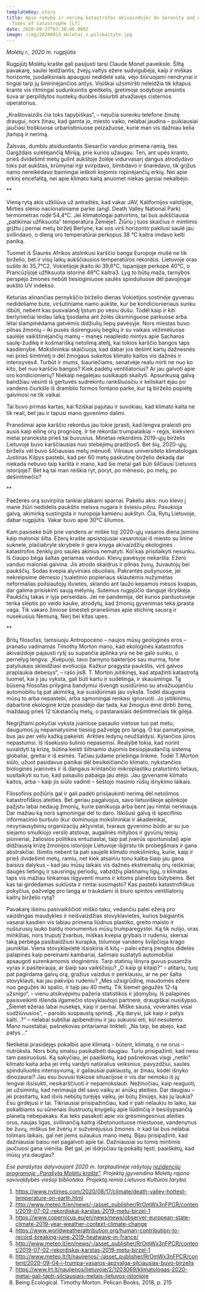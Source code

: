 ```yaml
---
templateKey: story
title: Apie ramybę ir nerimą katastrofos akivaizdoje/ On Serenity and Anxiety in
  Times of Catastrophe [LT]
date: 2020-09-27T07:30:00.000Z
image: /img/20200813_moletai_v.pilibaityte.jpg
---
```

*Molėtų r., 2020 m. rugpjūtis*

Rugpjūtį Molėtų krašte gali pasijusti tarsi Claude Monet paveiksle. Šiltą pavakarę, saulei leidžiantis, žvejų valtys ežere sudvigubėja, kaip ir miškas horizonte, juodalksniais apaugusi nedidelė sala, vėjo šiūruojami nendrynai ir tingiai tarp jų šmirinėjančios antys. Visiškai užsimiršti neleidžia tik kitapus krante vis ritmingai sudunksintis greitkelis, gretimoje sodyboje amsintis šuva ar perpildytos nuotekų duobės išsiurbti atvažiavęs cisternos operatorius.

„Kraštovaizdis čia toks tapybiškas“, ­­– nejučia surenku telefone žinutę draugui, nors žinau, kad gamta jo, miesto vaiko, nelabai jaudina – puikiausiai jaučiasi troškiuose urbanistiniuose peizažuose, kurie man vis dažniau kelia įtampą ir nerimą.

Žalsvas, dumblu atsiduodantis Siesarčio vanduo primena ramią, ties Gargždais sulėtėjančią Miniją, prie kurios užaugau. Ten, ant upės kranto, prieš dvidešimt metų gulint aukštoje žolėje vidurvasarį dangus atrodydavo toks pat aukštas, krūmynai irgi svirpdavo, bimbdavo ir šnarėdavo, tik grįžus namo nereikėdavo baimingai ieškoti kojomis ropinėjančių erkių. Nei apie erkinį encefalitą, nei apie klimato kaitą anuomet niekas garsiai nekalbėjo.

\*\*

Vieną rytą akis užkliūva už antraštės, kad vakar JAV, Kalifornijos valstijoje, Mirties slėnio nacionaliniame parke (angl. Death Valley National Park) termometras rodė 54,4°C. Jei klimatologai patvirtins, tai bus aukščiausia „patikimai užfiksuota“ temperatūra Žemėje1. Žiūriu į tuos skaičius ir mintimis grįžtu į pernai metų birželį Berlyne, kai vos virš horizonto pakilusi saulė jau svilindavo, o dieną oro temperatūrai perkopus 38 °C kaitra imdavo kelti paniką.

Tuomet iš Šiaurės Afrikos atslinkusi karščio banga Europoje mušė ne tik birželio, bet ir visų laikų aukščiausios temperatūros rekordus. Lietuvoje oras sušilo iki 35,7°C2, Vokietijoje įkaito iki 39,6°C, Ispanijoje perkopė 40°C, o Prancūzijoje užfiksuota istorinė 46°C kaitra3.  Lyg to būtų maža, tarnybos perspėjo žmones nebūti tiesioginiuose saulės spinduliuose dėl pavojingai aukšto UV indekso.

Keturias alinančias pernykščio birželio dienas Vokietijos sostinėje gyvenau nedideliame bute, viršutiniame namo aukšte, kur be kondicionieriaus sunku išbūti, nebent kas pusvalandį lįstum po vėsiu dušu. Todėl kaip ir kiti berlyniečiai leidau laiką tįsodama ant žolės ūksminguose parkuose arba lėtai slampinėdama gatvėmis didžiulių liepų pavėsyje. Nors miestas buvo pilnas žmonių – iki pusės išsirengusių bėgikų ir su vaikais vėžimėliuose saulėje vaikštinėjančių mamų – manęs neapleido mintys apie Sacharos saulę-žudikę ir košmarišką netolimą ateitį, kai tokios karščio bangos taps kasdienybe. Mokslininkai skaičiuoja, kad dabar  jos dešimt kartų dažnesnės nei prieš šimtmetį ir dėl žmogaus sukeltos klimato kaitos vis dažnės ir intensyvės4. Turbūt ir mums, šiauriečiams, senatvėje realu mirti ne nuo ko kito, bet nuo karščio bangos? Kiek padėtų ventiliatorius? Ar jau galvoti apie oro kondicionierių? Niekaip negalėjau susikaupti skaityti. Apsunkusią galvą bandžiau vėsinti iš gertuvės sudrėkintu rankšluosčiu ir keliskart ėjau po vandens čiurkšle iš dramblio formos fontano parke, kur tą birželio popietę gaivinosi ne tik vaikai.

Tai buvo pirmas kartas, kai fiziškai pajutau ir suvokiau, kad klimato kaita ne tik reali, bet jau ir tapusi mano gyvenimo dalimi.

Pranešimai apie karščio rekordus jau tokie įprasti, kad lengva praleisti pro ausis kaip eilinę orų prognozę. Ir tie rekordai trumpalaikiai – regis, kiekvieni metai pranoksta prieš tai buvusius. Minėtas rekordinis 2019-ųjų birželis Lietuvoje buvo karščiausias nuo stebėjimų pradžios5. Bet šių, 2020-ųjų, birželis vėl buvo šilčiausias metų mėnuo6. Vilniaus universiteto klimatologas Justinas Kilpys pastebi, kad per 60 metų paskutinę birželio dekadą dar niekada nebuvo taip karšta ir mano, kad šie metai gali būti šilčiausi Lietuvos istorijoje7. Bet ką tai man reiškia ryt, poryt, po mėnesio, po metų, po dešimtmečio?

\*\*

Paežerės orą suvirpina tankiai plakami sparnai. Pakeliu akis: nuo klevo į mane žiūri nedidelis paukštis melsva nugara ir šviesiu pilvu. Pasukioja galvą, akimirką sustingsta ir nuropoja kamienu aukštyn. Čia, Rytų Lietuvoje, dabar rugpjūtis. Vakar buvo apie 30°C šilumos.

Kam pasisekė būti prie vandens ar miške toji 2020-ųjų vasaros diena įsimins kaip maloniai šilta. Ežerų krašte apsistojusiai vasarotojai iš miesto su linine suknele, plačiabryle skrybėle ir gera knyga akivaizdžių ekologinės katastrofos ženklų pro saulės akinius nematyti. Kol kas prisitaikyti nesunku. Iš čiaupo bėga šaltas geriamas vanduo. Klevų pavėsyje nekaršta. Ežero vanduo maloniai gaivina. Jis atrodo skaidrus ir pilnas žuvų, žuvautojų bei paukščių. Sodas kvepia alyviniais obuoliais. Pakrantės pušynuose, jei nekreipsime dėmesio į tualetinio popieriaus skiautėmis nužymėtas neformalias poilsiautojų išvietes, sklando ant laužo kepamos mėsos kvapas, dar galima prisiskinti saują mėlynių. Sutemus rugpjūčio danguje išryškėja Paukščių takas ir lyja perseidais. Jei ne pandemija, dėl kurios parduotuvėje tenka slėptis po veido kauke, atrodytų, kad žmonių gyvenimas teka įprasta vaga. Tik vakaro žiniose šmėsteli pranešimas apie stichinę sausrą ir nusekusius Nemuną, Nerį bei kitas upes.

\*\*

Britų filosofas, tamsiuoju Antropoceno – naujos mūsų geologinės eros – pranašu vadinamas Timothy Morton mano, kad ekologinės katastrofos akivaizdoje pajausti ryšį su supančia aplinka yra ne be galo sunku, o pernelyg lengva. „Kvėpuoji, tavo žarnyno bakterijos sau murma, fone patyliukais skleidžiasi evoliucija. Kažkur pragysta paukštis, virš galvos praplaukia debesys“, ­­– rašo jis8. T. Morton įsitikinęs, kad atpažinti katastrofą tuomet, kai ji jau vyksta, gali būti kartu ir sudėtinga, ir skausminga. Tą būseną filosofas prilygina bandymui išvengti susidūrimo su atvažiuojančiu automobiliu tą pat akimirką, kai susidūrimas jau vyksta. Todėl dauguma mūsų to arba nepastebi, arba sąmoningai renkasi ignoruoti. Jo įsitikinimu, dabartinė ekologinė krizė prasidėjo dar tada, kai žmogus ėmė dirbti žemę, maždaug prieš 12 tūkstančių metų, o pastaraisiais dešimtmečiais tik gilėja.

Negrįžtami pokyčiai vyksta įvairiose pasaulio vietose tuo pat metu, daugumos jų nepamatysime tiesiog pažvelgę pro langą. O kai pamatysime, bus jau per vėlu kažką pakeisti. Arkties ledynų neužšaldysi. Kylančios jūros nepastumsi. Iš išsekusio šulinio nepasemsi. Realybė tokia, kad norint suvaldyti tą krizę, būtina keisti šiltnamio dujomis besispjaudančią sistemą globaliai, greitai ir iš esmės. Tačiau judame priešinga linkme. Todėl T.Morton siūlo, užuot pasidavus panikai dėl besikeičiančio klimato, nykstančios biologinės įvairovės ir iš dangaus krintančio mikroplastiku praturtinto lietaus,  susitaikyti su tuo, kad pasaulio pabaiga jau atėjo. Jau gyvename klimato kaitos, arba – kaip jis siūlo vadinti – šeštojo  masinio rūšių išnykimo laikais.

Filosofinis požiūris gal ir gali padėti prisijaukinti nerimą dėl netolimos katastrofiškos ateities. Bet geriau pagalvojus, savo lietuviškoje aplinkoje pažįstu labai nedaug žmonių, kurie panikuoja arba bent jau rimtai nerimauja. Dar mažiau ką nors sąmoningai dėl to daro. Iškišusi galvą iš specifinio informacinio burbulo (kur dominuoja mokslininkai ir akademikai, nevyriausybinių organizacijų aktyvistai, tvaraus gyvenimo būdo ar su juo siejamo smulkiojo verslo atstovai, augalinės mitybos ir gyvūnų teisių pionieriai, žaliosios politikos entuziastai, taip pat įvairūs oportunistai) apie didžiausią krizę žmonijos istorijoje Lietuvoje išgirstu tik probėgšmais ir gana abstrakčiai. Išimtis nebent ta pati saujelė klimato mokslininkų, kurie, kaip ir prieš dvidešimt metų, ramiu, net kiek atsainiu tonu kalba šiaip jau gana baisius dalykus – kad jau mūsų laikais vis dažnės ekstremalių orų reiškiniai, daugės lietingų ir sausringų periodų, vabzdžių platinamų ligų, o klimatas taps vis mažiau tinkamas išgyventi mums ir kitoms planetos būtybėms. Bet kas tai girdėdamas suklūsta ir rimtai susimąsto? Kas pastebi katastrofiškus pokyčius, pažvelgę pro langą ar traukdami iš biuro spintos ventiliatorių kaitrų birželio rytą?

Pavakarę išeinu pasivaikščioti miško taku, vedančiu palei ežerą pro vaizdingas maudykles ir neišvaizdžias stovyklavietes, kurios baigiantis vasarai kasdien vis labiau primena liūdnus plastiko, greito maisto ir nušiurusių lauko baldų monumentus mūsų trumparegystei. Ką tik nulijo, oras minkštas, nors truputį žvarbus, miškas kvepia grybais ir rudeniu, skersai taką perbėga pasibaidžiusi kurapka, tolumoje vandeny švilpčioja krago jaunikliai. Viena stovyklavietė išsiskiria iš kitų – palei ežerą įrengtos didelės palapinės kaip pereinami kambariai, šalimais sustatyti automobiliai apsaugoti surenkamomis stoginėmis. Tarp statinių išnyra guvus pusamžis vyras ir pasiteirauja, ar šiaip sau vaikščioju? „O kaip gi kitaip?“ – atitariu, tuoj pat pagirdama gaivų orą, gražius vaizdus ir perklausiu, ar ne per šalta stovyklauti, kai jau pakvipo rudeniu? „Mes užsigrūdinę, maudomės ežere nuo gegužės iki spalio, ir taip jau 40 metų. Tik šiemet gegužės 12-tą užsnigo“, – vienu atsikvėpimu pažeria statistikos ir įdomybių. Iš palapinės pasisveikinti išlenda ilgamečio stovyklautojo partnerė, draugiškai nusišypso. „Šiemet ežeras labai nusekęs, kaip ir pernai. Miške sausa, voveraitės visai sudžiūvusios“, – parodo suspaustą sprindį. „Ką darysi, juk kaip ir patys kalti…?“ – nelabai subtiliai apibendrinu ir jau sukuosi eiti, kol nesutemo. Mano nuostabai, pašnekovas pritariamai linkteli: „Na taip, be abejo, kad patys…“

Netikėtai prasidėjęs pokalbis apie klimatą – būtent, klimatą, o ne orus – nutrūksta. Nors būtų smalsu pasikalbėti daugiau. Turiu prisipažinti, kad nesu tam pasiruošusi. Ką sakyčiau, jei paaiškėtų, kad pašnekovas visgi „netiki“ klimato kaita arba jei imtų vardyti natūralius veiksnius, pavyzdžiui, saulės spinduliuotės intensyvumą, ir galiausiai paklaustų, ar žinau, kodėl išnyko dinozaurai? Jau esu buvusi tokiose situacijose ir vis dar nemoku iš jų lengvai išsisukti, nesikarščiuoti ir nepamokslauti. Nežinočiau, kaip reaguoti, jei užsimintų, kad nerimauja dėl savo vaikų ar anūkų ateities. Dar daugiau – jei prasitartų, kad išvis nebūtų turėjęs vaikų, jei būtų žinojęs, kas jų laukia? Esu girdėjusi ir tai. Tikriausiai prisipažinčiau, kad ir pati nelaukiu to laiko, kai pokalbiams su sūnėnais iliustruotų knygelių apie liūdinčią ir besišypsančią planetą nebepakaks. Kai teks pasakoti apie vis grėsmingesnius ateities orus, naujas ligas, svilinančią kaitrą išbetonuotuose miestuose, vandenynus be žuvų, miškus be žvėrių ir sužvėrėjusius žmones.  Ir kad tai bus nelabai tolimais laikais, gal net jiems sulaukus mano metų. Bijau prisipažinti, kad dažniausiai baisu net pagalvoti apie tai. Dažniausiai su tomis mintimis jaučiuosi gana vieniša. Bet gal, jei išdrįsčiau tą pokalbį tęsti, paaiškėtų, kad mūsų yra daugiau?

*Esė parašytas dalyvaujant 2020 m. tarptautinėje rašytojų [rezidencijų programoje „Parašyta Molėtų krašte“](https://moletai.rvb.lt/2020/09/07/apie-ramybe-ir-nerima-katastrofos-akivaizdoje/). Projektą įgyvendina Molėtų rajono savivaldybės viešoji biblioteka. Projektą remia Lietuvos Kultūros taryba.*

1. https://www.nytimes.com/2020/08/17/climate/death-valley-hottest-temperature-on-earth.html
2. http://www.meteo.lt/en/news/-/asset_publisher/RrOmWx3nFPCR/content/2019-07-02-rekordiskai-karstas-2019-metu-birzel-1
3. https://www.copernicus.eu/en/news/news/observer-european-state-climate-2019-year-weather-context-climate-change
4. https://www.worldweatherattribution.org/human-contribution-to-record-breaking-june-2019-heatwave-in-france/
5. http://www.meteo.lt/en/news/-/asset_publisher/RrOmWx3nFPCR/content/2019-07-02-rekordiskai-karstas-2019-metu-birzel-1
6. http://www.meteo.lt/lt/naujienos/-/asset_publisher/RrOmWx3nFPCR/content/2020-09-04-i-trumpa-vasaros-apzvalga-silciausias-buvo-birzelis
7. https://www.lrt.lt/naujienos/lietuvoje/2/1203069/klimatologas-2020-metai-gali-tapti-silciausiais-metais-lietuvos-istorijoje
8. Being Ecological. Timothy Morton. Pelican Books, 2018, p. 215